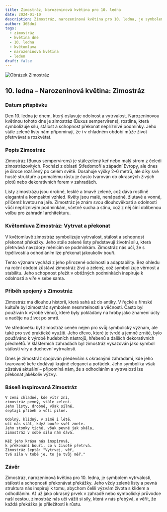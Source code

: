 ```yaml
---
title: Zimostráz, Narozeninová květina pro 10. ledna
date: 2024-01-10
description: Zimostráz, narozeninová květina pro 10. ledna, je symbolem Vytrvat a překonat. Objevte její jedinečný význam, fascinující příběhy a poezii, která oslavuje její krásu.
author: 365dní
tags:
  - zimostráz
  - květina dne
  - 10. ledna
  - květomluva
  - narozeninová květina
  - leden
draft: false
---
```


![Obrázek Zimostráz](https://cdn.pixabay.com/photo/2017/10/26/18/49/boxwood-2892034_640.jpg#center)

## 10. ledna – Narozeninová květina: Zimostráz

### Datum příspěvku

Den 10. ledna je dnem, který oslavuje odolnost a vytrvalost. Narozeninovou květinou tohoto dne je zimostráz (Buxus sempervirens), rostlina, která symbolizuje sílu, stálost a schopnost překonat nepříznivé podmínky. Jeho stále zelené listy nám připomínají, že i v chladném období může život přetrvávat a rozkvétat.

### Popis Zimostráz

Zimostráz (Buxus sempervirens) je stálezelený keř nebo malý strom z čeledi zimostrázovitých. Pochází z oblasti Středomoří a západní Evropy, ale dnes je široce rozšířený po celém světě. Dosahuje výšky 2–6 metrů, ale díky své husté struktuře a pomalému růstu je často tvarován do okrasných živých plotů nebo dekorativních forem v zahradách.

Listy zimostrázu jsou drobné, lesklé a tmavě zelené, což dává rostlině elegantní a kompaktní vzhled. Květy jsou malé, nenápadné, žlutavé a vonné, přičemž kvetou na jaře. Zimostráz je znám svou dlouhověkostí a odolností vůči nepříznivým podmínkám, včetně sucha a stínu, což z něj činí oblíbenou volbu pro zahradní architekturu.

### Květomluva Zimostráz: Vytrvat a překonat

V květomluvě zimostráz symbolizuje vytrvalost, stálost a schopnost překonat překážky. Jeho stále zelené listy představují životní sílu, která přetrvává navzdory měnícím se podmínkám. Zimostráz nás učí, že s trpělivostí a odhodláním lze překonat jakoukoliv bouři.

Tento význam vychází z jeho přirozené odolnosti a adaptability. Bez ohledu na roční období zůstává zimostráz živý a zelený, což symbolizuje věrnost a stabilitu. Jeho schopnost přežít v obtížných podmínkách inspiruje k odolnosti a víře v sebe sama.

### Příběh spojený s Zimostráz

Zimostráz má dlouhou historii, která sahá až do antiky. V řecké a římské kultuře byl zimostráz symbolem nesmrtelnosti a věčnosti. Často byl používán k výrobě věnců, které byly pokládány na hroby jako znamení úcty a naděje na život po smrti.

Ve středověku byl zimostráz ceněn nejen pro svůj symbolický význam, ale také pro své praktické využití. Jeho dřevo, které je tvrdé a jemně zrnité, bylo používáno k výrobě hudebních nástrojů, hřebenů a dalších dekorativních předmětů. V klášterních zahradách byl zimostráz vysazován jako symbol stálosti víry a duchovní vytrvalosti.

Dnes je zimostráz spojován především s okrasnými zahradami, kde jeho tvarované keře dodávají krajině eleganci a pořádek. Jeho symbolika však zůstává aktuální – připomíná nám, že s odhodláním a vytrvalostí lze překonat jakékoliv výzvy.

### Báseň inspirovaná Zimostráz

```
V zemi chladné, kde vítr zní,  
zimostráz pevný, stále zelení.  
Jeho listy, drobné, však silné,  
šeptají příběh o vůli pilné.  

Odolný, klidný, v zimě i létě,  
učí nás stát, když bouře svět zmete.  
Jeho stonky tiché, však pevné jak skála,  
zimostráz v sobě sílu nám dává.  

Kéž jeho krása nás inspirová,  
k překonání bouří, co v životě přetrvá.  
Zimostráz šeptá: "Vytrvej, věř,  
tvá síla v tobě je, to je tvůj měř."  
```

### Závěr

Zimostráz, narozeninová květina pro 10. ledna, je symbolem vytrvalosti, stálosti a schopnosti překonávat překážky. Jeho vždy zelené listy a pevná struktura nás inspirují k tomu, abychom čelili výzvám života s klidem a odhodláním. Ať už jako okrasný prvek v zahradě nebo symbolický průvodce naší cestou, zimostráz nás učí vážit si síly, která v nás přebývá, a věřit, že každá překážka je příležitostí k růstu.